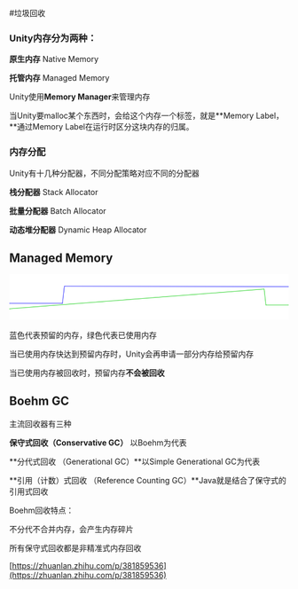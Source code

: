  #垃圾回收 

### Unity内存分为两种：

**原生内存** Native Memory

**托管内存** Managed Memory

Unity使用**Memory Manager**来管理内存

当Unity要malloc某个东西时，会给这个内存一个标签，就是**Memory Label，**通过Memory Label在运行时区分这块内存的归属。

### 内存分配

Unity有十几种分配器，不同分配策略对应不同的分配器

**栈分配器** Stack Allocator

**批量分配器** Batch Allocator

**动态堆分配器** Dynamic Heap Allocator

## Managed Memory

![Unity%E5%86%85%E5%AD%98%E5%88%86%E9%85%8D%E5%92%8C%E5%9B%9E%E6%94%B6%E7%9A%84%E5%BA%95%E5%B1%82%E5%8E%9F%E7%90%86%2089ec857861fa40378579fdffd8c2cc98/Untitled.png](Unity/内存分配与垃圾回收/Untitled.png)

蓝色代表预留的内存，绿色代表已使用内存

当已使用内存快达到预留内存时，Unity会再申请一部分内存给预留内存

当已使用内存被回收时，预留内存**不会被回收**

## Boehm GC

主流回收器有三种

**保守式回收（Conservative GC）** 以Boehm为代表

**分代式回收 （Generational GC）**以Simple Generational GC为代表

**引用（计数）式回收 （Reference Counting GC）**Java就是结合了保守式的引用式回收

Boehm回收特点：

不分代不合并内存，会产生内存碎片

所有保守式回收都是非精准式内存回收

[https://zhuanlan.zhihu.com/p/381859536](https://zhuanlan.zhihu.com/p/381859536)